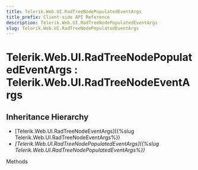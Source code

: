 ```yaml
---
title: Telerik.Web.UI.RadTreeNodePopulatedEventArgs
title_prefix: Client-side API Reference
description: Telerik.Web.UI.RadTreeNodePopulatedEventArgs
slug: Telerik.Web.UI.RadTreeNodePopulatedEventArgs
---
```


# Telerik.Web.UI.RadTreeNodePopulatedEventArgs : Telerik.Web.UI.RadTreeNodeEventArgs

## Inheritance Hierarchy

* [Telerik.Web.UI.RadTreeNodeEventArgs]({%slug Telerik.Web.UI.RadTreeNodeEventArgs%})
* *[Telerik.Web.UI.RadTreeNodePopulatedEventArgs]({%slug Telerik.Web.UI.RadTreeNodePopulatedEventArgs%})*


Methods

